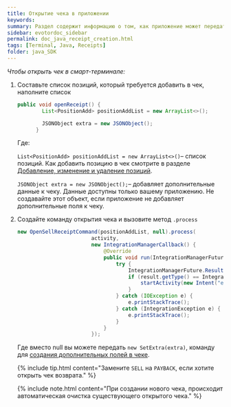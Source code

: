 ```yaml
---
title: Открытие чека в приложении
keywords:
summary: Раздел содержит информацию о том, как приложение может передать сформированный чек в смарт-терминал для оплаты.
sidebar: evotordoc_sidebar
permalink: doc_java_receipt_creation.html
tags: [Terminal, Java, Receipts]
folder: java_SDK
---
```


*Чтобы открыть чек в смарт-терминале:*

1. Составьте список позиций, который требуется добавить в чек, наполните список

   ```java
   public void openReceipt() {
           List<PositionAdd> positionAddList = new ArrayList<>();

           JSONObject extra = new JSONObject();
         }
   ```

   Где:

   `List<PositionAdd> positionAddList = new ArrayList<>()`– список позиций. Как добавить позицию в чек смотрите в разделе [Добавление, изменение и удаление позиций](doc_java_receipt_interactions.html#PositionAltering).

   `JSONObject extra = new JSONObject();`– добавляет дополнительные данные к чеку. Данные доступны только вашему приложению. Не создавайте этот объект, если приложение не добавляет дополнительные поля к чеку.

2. Создайте команду открытия чека и вызовите метод `.process`

   ```java
   new OpenSellReceiptCommand(positionAddList, null).process(
                           activity,
                           new IntegrationManagerCallback() {
                               @Override
                               public void run(IntegrationManagerFuture integrationManagerFuture) {
                                   try {
                                       IntegrationManagerFuture.Result result = integrationManagerFuture.getResult();
                                       if (result.getType() == IntegrationManagerFuture.Result.Type.OK) {
                                           startActivity(new Intent("evotor.intent.action.payment.SELL"));
                                       }
                                   } catch (IOException e) {
                                       e.printStackTrace();
                                   } catch (IntegrationException e) {
                                       e.printStackTrace();
                                   }
                               }
                           });
   ```

   Где вместо null вы можете передать `new SetExtra(extra)`, команду для [создания дополнительных полей в чеке](./doc_java_receipt_extras.html).

   {% include tip.html content="Замените `SELL` на `PAYBACK`, если хотите открыть чек возврата." %}

   {% include note.html content="При создании нового чека, происходит автоматическая очистка существующего открытого чека." %}
